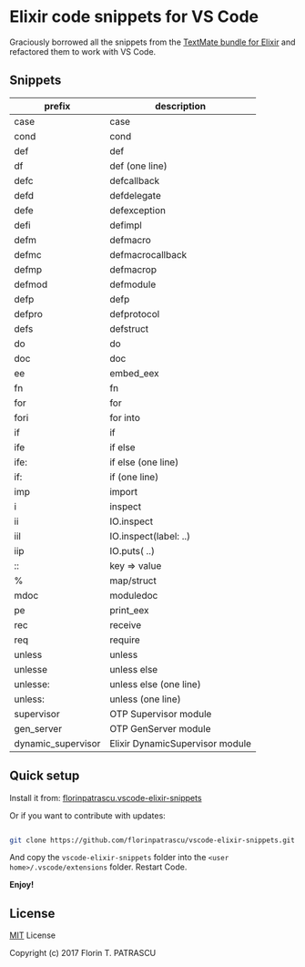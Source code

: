 # Elixir code snippets for VS Code

Graciously borrowed all the snippets from the [TextMate bundle for Elixir](https://github.com/elixir-editors/elixir-tmbundle) and refactored them to work with VS Code.

## Snippets

|prefix|description|
|------|-----------|
|case | case|
|cond | cond|
|def | def|
|df | def (one line)|
|defc | defcallback|
|defd | defdelegate|
|defe | defexception|
|defi | defimpl|
|defm | defmacro|
|defmc | defmacrocallback|
|defmp | defmacrop|
|defmod | defmodule|
|defp | defp|
|defpro | defprotocol|
|defs | defstruct|
|do | do|
|doc | doc|
|ee | embed_eex|
|fn | fn|
|for | for|
|fori | for into|
|if | if|
|ife | if else|
|ife: | if else (one line)|
|if: | if (one line)|
|imp | import|
|i | inspect|
|ii | IO.inspect|
|iil | IO.inspect(label: ..)|
|iip | IO.puts( ..)|
|:: | key => value|
|% | map/struct|
|mdoc | moduledoc|
|pe | print_eex|
|rec | receive|
|req | require|
|unless | unless|
|unlesse | unless else|
|unlesse: | unless else (one line)|
|unless: | unless (one line)|
|supervisor | OTP Supervisor module|
|gen_server | OTP GenServer module|
|dynamic_supervisor | Elixir DynamicSupervisor module|

## Quick setup

Install it from: [florinpatrascu.vscode-elixir-snippets](https://marketplace.visualstudio.com/items?itemName=florinpatrascu.vscode-elixir-snippets)

Or if you want to contribute with updates:

```sh

git clone https://github.com/florinpatrascu/vscode-elixir-snippets.git
```

And copy the `vscode-elixir-snippets` folder into the `<user home>/.vscode/extensions` folder. Restart Code.

**Enjoy!**

## License

[MIT](LICENSE) License

Copyright (c) 2017 Florin T. PATRASCU

